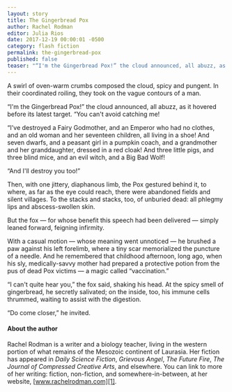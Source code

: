 ```yaml
---
layout: story
title: The Gingerbread Pox
author: Rachel Rodman
editor: Julia Rios
date: 2017-12-19 00:00:01 -0500
category: flash fiction
permalink: the-gingerbread-pox
published: false
teaser: "“I'm the Gingerbread Pox!” the cloud announced, all abuzz, as it hovered before its latest target. “You can't avoid catching me!”"
---
```

A swirl of oven-warm crumbs composed the cloud, spicy and pungent. In their coordinated roiling, they took on the vague contours of a man.

“I'm the Gingerbread Pox!” the cloud announced, all abuzz, as it hovered before its latest target. “You can't avoid catching me!

“I've destroyed a Fairy Godmother, and an Emperor who had no clothes, and an old woman and her seventeen children, all living in a shoe! And seven dwarfs, and a peasant girl in a pumpkin coach, and a grandmother and her granddaughter, dressed in a red cloak! And three little pigs, and three blind mice, and an evil witch, and a Big Bad Wolf!

“And I'll destroy you too!”

Then, with one jittery, diaphanous limb, the Pox gestured behind it, to where, as far as the eye could reach, there were abandoned fields and silent villages. To the stacks and stacks, too, of unburied dead: all phlegmy lips and abscess-swollen skin.

But the fox — for whose benefit this speech had been delivered — simply leaned forward, feigning infirmity.

With a casual motion — whose meaning went unnoticed — he brushed a paw against his left forelimb, where a tiny scar memorialized the puncture of a needle. And he remembered that childhood afternoon, long ago, when his sly, medically-savvy mother had prepared a protective potion from the pus of dead Pox victims — a magic called “vaccination.”

“I can't quite hear you,” the fox said, shaking his head. At the spicy smell of gingerbread, he secretly salivated; on the inside, too, his immune cells thrummed, waiting to assist with the digestion.

“Do come closer,” he invited.

#### About the author

Rachel Rodman is a writer and a biology teacher, living in the western portion of what remains of the Mesozoic continent of Laurasia. Her fiction has appeared in _Daily Science Fiction_, _Grievous Angel_, _The Future Fire_, _The Journal of Compressed Creative Arts_, and elsewhere. You can link to more of her writing: fiction, non-fiction, and somewhere-in-between, at her website, [www.rachelrodman.com][1].

[1]:	http://www.rachelrodman.com
